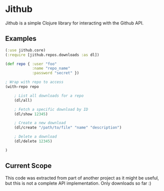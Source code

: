 
# Jithub

Jithub is a simple Clojure library for interacting with the Github API.

## Examples

```clojure
(:use jithub.core)
(:require [jithub.repos.downloads :as dl])

(def repo { :user "foo"
            :name "repo_name"
            :password "secret" })

; Wrap with repo to access
(with-repo repo

    ; List all downloads for a repo
    (dl/all)

    ; Fetch a specific download by ID
    (dl/show 12345)

    ; Create a new download
    (dl/create "/path/to/file" "name" "description")

    ; Delete a download
    (dl/delete 12345)

)
```

## Current Scope

This code was extracted from part of another project as it might be useful, but this
is not a complete API implementation.  Only downloads so far :)

